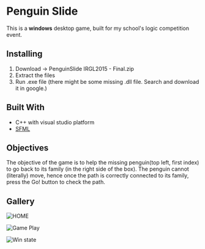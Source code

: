 # Penguin Slide

This is a <b>windows</b> desktop game, built for my school's logic competition event. 

## Installing
1. Download -> PenguinSlide IRGL2015 - Final.zip 
2. Extract the files
3. Run .exe file (there might be some missing .dll file. Search and download it in google.)

## Built With
* C++ with visual studio platform
* [SFML](https://www.sfml-dev.org/)

## Objectives
The objective of the game is to help the missing penguin(top left, first index) to go back to its family (in the right side of the box). The penguin cannot (literally) move, hence once the path is correctly connected to its family, press the Go! button to check the path.

## Gallery 

![HOME](https://github.com/liliesterw/PenguinSlide/tree/master/Gallery/home.PNG)

![Game Play](https://github.com/liliesterw/PenguinSlide/blob/master/Gallery/game%20play.PNG)

![Win state](https://github.com/liliesterw/PenguinSlide/blob/master/Gallery/win.PNG)
